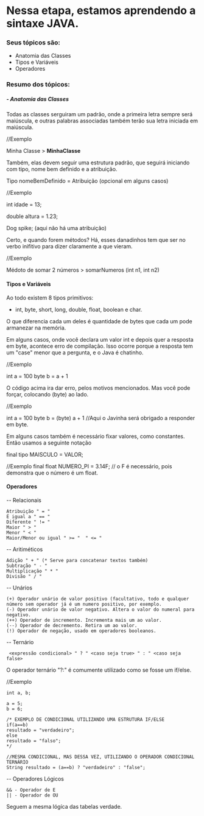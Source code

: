 # Nessa etapa, estamos aprendendo a sintaxe JAVA. 

### Seus tópicos são:
- Anatomia das Classes
- Tipos e Variáveis
- Operadores



### Resumo dos tópicos:
##### - Anatomia das Classes

Todas as classes serguiram um padrão, onde a primeira letra sempre será maiúscula, e outras palabras associadas também terão sua letra iniciada em maiúscula.

//Exemplo 

Minha Classe > **MinhaClasse**

Também, elas devem seguir uma estrutura padrão, que seguirá iniciando com tipo, nome bem definido e a atribuição.

Tipo nomeBemDefinido = Atribuição (opcional em alguns casos)

//Exemplo

int idade = 13;

double altura = 1.23;

Dog spike; (aqui não há uma atribuição)

Certo, e quando forem métodos? 
Há, esses danadinhos tem que ser no verbo inifitivo para dizer claramente a que vieram.

//Exemplo

Médoto de somar 2 números > somarNumeros (int n1, int n2)

#### Tipos e Variáveis

Ao todo existem 8 tipos primitivos:
- int, byte, short, long, double, float, boolean e char.

O que diferencia cada um deles é quantidade de bytes que cada um pode armanezar na memória.

Em alguns casos, onde você declara um valor int e depois quer a resposta em byte, acontece erro de compilação.
Isso ocorre porque a resposta tem um "case" menor que a pergunta, e o Java é chatinho.

//Exemplo

int a = 100
byte b = a + 1 

O código acima ira dar erro, pelos motivos mencionados.
Mas você pode forçar, colocando (byte) ao lado. 

//Exemplo

int a = 100
byte b = (byte) a + 1 //Aqui o Javinha será obrigado a responder em byte.

Em alguns casos também é necessário fixar valores, como constantes.
Então usamos a seguinte notação 

final tipo MAISCULO = VALOR;

//Exemplo
final float NUMERO_PI = 3.14F;  // o F é necessário, pois demonstra que o número é um float.

#### Operadores


--  Relacionais
    
    Atribuição " = "
    É igual a " == "
    Diferente " != "
    Maior " > "
    Menor " < "
    Maior/Menor ou igual " >= "  " <= "

-- Aritiméticos
    
    Adição " + " (* Serve para concatenar textos também)
    Subtração " - "
    Multiplicação " * "
    Divisão " / "

-- Unários

    (+) Operador unário de valor positivo (facultativo, todo e qualquer número sem operador já é um numero positivo, por exemplo.
    (-) Operador unário de valor negativo. Altera o valor do numeral para negativo.
    (++) Operador de incremento. Incrementa mais um ao valor.
    (--) Operador de decremento. Retira um ao valor.
    (!) Operador de negação, usado em operadores booleanos.

-- Ternário 

     <expressão condicional> " ? " <caso seja true> " : " <caso seja false>
 
O operador ternário "?:" é comumente utilizado como se fosse um if/else.

//Exemplo 

    int a, b;

    a = 5;
    b = 6;

    /* EXEMPLO DE CONDICIONAL UTILIZANDO UMA ESTRUTURA IF/ELSE
    if(a==b)
    resultado = "verdadeiro";
    else
    resultado = "falso";
    */

    //MESMA CONDICIONAL, MAS DESSA VEZ, UTILIZANDO O OPERADOR CONDICIONAL TERNÁRIO
    String resultado = (a==b) ? "verdadeiro" : "false";

-- Operadores Lógicos

    && - Operador de E
    || - Operador de OU
    
Seguem a mesma lógíca das tabelas verdade.

